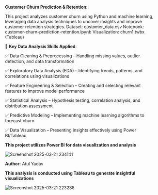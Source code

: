   **Customer Churn Prediction & Retention**:

This project analyzes customer churn using Python and machine learning, leveraging data analysis techniques to uncover insights and improve customer retention strategies.
Dataset: customer_data.csv
Notebook: customer-churn-prediction-retention.ipynb
Visualization: churn1.twbx (Tableau)

  **📌 Key Data Analysis Skills Applied**:

✅ Data Cleaning & Preprocessing – Handling missing values, outlier detection, and data transformation

✅ Exploratory Data Analysis (EDA) – Identifying trends, patterns, and correlations using visualizations

✅ Feature Engineering & Selection – Creating and selecting relevant features to improve model performance

✅ Statistical Analysis – Hypothesis testing, correlation analysis, and distribution assessment

✅ Predictive Modeling – Implementing machine learning algorithms to forecast churn

✅ Data Visualization – Presenting insights effectively using Power BI/Tableau

**This project utilizes Power BI for data visualization and analysis**

![Screenshot 2025-03-21 234141](https://github.com/user-attachments/assets/e00da2d6-de34-4b7e-997a-07a8fb31326c)

**Author:** Atul Yadav  

**This analysis is conducted using Tableau to generate insightful visualizations**

![Screenshot 2025-03-21 223238](https://github.com/user-attachments/assets/639ff3c4-9457-4425-bd82-d54c382ae1d6)
